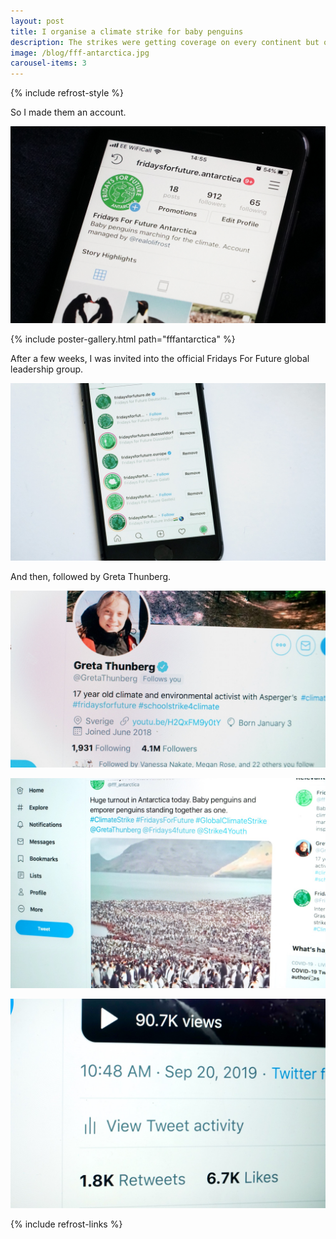 ```yaml
---
layout: post
title: I organise a climate strike for baby penguins
description: The strikes were getting coverage on every continent but one.
image: /blog/fff-antarctica.jpg
carousel-items: 3
---
```


{% include refrost-style %}

So I made them an account.

![](/blog/fff-antarctica.jpg)

{% include poster-gallery.html path="fffantarctica" %}

After a few weeks, I was invited into the official Fridays For Future global leadership group.

![](/blog/fridaysforfutureantarctica2.jpeg)

And then, followed by Greta Thunberg.

![](/blog/fridaysforfutureantarctica1.jpeg)

![](/blog/fridaysforfutureantarctica3.jpeg)

![](/blog/fridaysforfutureantarctica4.jpeg)


{% include refrost-links %}

<script async src="https://platform.twitter.com/widgets.js" charset="utf-8"></script>
<script async src="//www.instagram.com/embed.js"></script>
